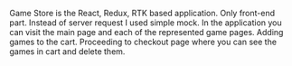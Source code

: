 Game Store is the React, Redux, RTK based application.
Only front-end part. Instead of server request I used simple mock.
In the application you can visit the main page and each of the represented game pages.
Adding games to the cart.
Proceeding to checkout page where you can see the games in cart and delete them.

